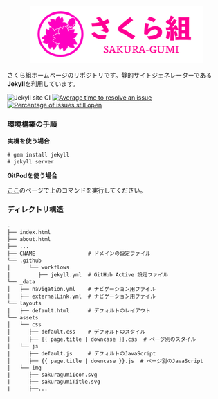 <p align="center">
  <a href="https://sakuragumi.tk">
    <img
      alt="さくら組"
      src="assets/img/sakuragumiTitle.svg"
      width="400"
    />
  </a>
</p>

さくら組ホームページのリポジトリです。静的サイトジェネレーターである**Jekyll**を利用しています。

![Jekyll site CI](https://github.com/sakuraJunior/new_homepage/workflows/Jekyll%20site%20CI/badge.svg)
[![Average time to resolve an issue](http://isitmaintained.com/badge/resolution/sakuraJunior/new_homepage.svg)](http://isitmaintained.com/project/sakuraJunior/new_homepage "Average time to resolve an issue")
[![Percentage of issues still open](http://isitmaintained.com/badge/open/sakuraJunior/new_homepage.svg)](http://isitmaintained.com/project/sakuraJunior/new_homepage "Percentage of issues still open")

### 環境構築の手順

**実機を使う場合**
```
# gem install jekyll
# jekyll server
```
**GitPodを使う場合**

[ここ](https://gitpod.io/#https://github.com/sakuraJunior/new_homepage)のページで上のコマンドを実行してください。

### ディレクトリ構造
    .
    ├── index.html
    ├── about.html
    ├── ...
    ├── CNAME                 # ドメインの設定ファイル
    └── .github
    │      └── workflows
    │         ├── jekyll.yml  # GitHub Active 設定ファイル
    └── _data
    │   ├── navigation.yml    # ナビゲーション用ファイル
    │   ├── externalLink.yml  # ナビゲーション用ファイル
    └── layouts
    │   ├── default.html      # デフォルトのレイアウト
    └── assets
    │   └── css
    │      ├── default.css    # デフォルトのスタイル
    │      ├── {{ page.title | downcase }}.css  # ページ別のスタイル
    │   └── js
    │      ├── default.js     # デフォルトのJavaScript
    │      ├── {{ page.title | downcase }}.js  # ページ別のJavaScript
    │   └── img
    |      ├── sakuragumiIcon.svg
    |      ├── sakuragumiTitle.svg   
    |      ├──...